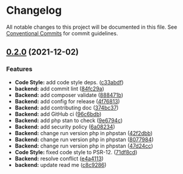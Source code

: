 # Changelog

All notable changes to this project will be documented in this file. See
[Conventional Commits](https://conventionalcommits.org) for commit guidelines.

## [0.2.0](https://github.com/MacPaw/monolog-gke-formatter/compare/v0.1.7...v0.2.0) (2021-12-02)


### Features

* **Code Style:** add code style deps. ([c33abdf](https://github.com/MacPaw/monolog-gke-formatter/commit/c33abdf19842baf96f0b5cd2c5539dff900be4e4))
* **backend:** add commit lint ([84fc29a](https://github.com/MacPaw/monolog-gke-formatter/commit/84fc29a9c59df1b445fedef7a60de35eb178255e))
* **Backend:** add composer validate ([888471b](https://github.com/MacPaw/monolog-gke-formatter/commit/888471bf5b100abcf69d541c3dfc6991d1c7dbfa))
* **Backend:** add config for release ([4f76813](https://github.com/MacPaw/monolog-gke-formatter/commit/4f768135c31cea4a8fcb4376f24724b19a1dee05))
* **Backend:** add contributing doc ([374bc37](https://github.com/MacPaw/monolog-gke-formatter/commit/374bc375ffaa40f735c6a323678d52998ded78e2))
* **Backend:** add GitHub ci ([96c6bdb](https://github.com/MacPaw/monolog-gke-formatter/commit/96c6bdbff184a75a8f8c8df166dc22cc2f45de28))
* **Backend:** add php stan to check ([9e6794c](https://github.com/MacPaw/monolog-gke-formatter/commit/9e6794c9f234d91f0ac1ba68c032c1094e817ea1))
* **Backend:** add security policy ([6a08234](https://github.com/MacPaw/monolog-gke-formatter/commit/6a082340a5e69ff1cf102e43d0d243541090f981))
* **Backend:** change run version php in phpstan ([42f2dbb](https://github.com/MacPaw/monolog-gke-formatter/commit/42f2dbba8bcae10b054318d36c0668532aaa5b6d))
* **Backend:** change run version php in phpstan ([8077984](https://github.com/MacPaw/monolog-gke-formatter/commit/807798490cd70d96d30823cc52af5c211d74f7bb))
* **Backend:** change run version php in phpstan ([47d24cc](https://github.com/MacPaw/monolog-gke-formatter/commit/47d24ccf0d8d75b039a92bdea94bac2fa4ef6df0))
* **Code Style:** fixed code style to PSR-12. ([71df8cd](https://github.com/MacPaw/monolog-gke-formatter/commit/71df8cdd7ba3eea94c48dee7fead5ae327df9291))
* **Backend:** resolve conflict ([e4a4113](https://github.com/MacPaw/monolog-gke-formatter/commit/e4a4113b04d16a3a661201de604d63cb37f89d05))
* **backend:** update read me ([c8c9286](https://github.com/MacPaw/monolog-gke-formatter/commit/c8c92861f14ad9ae808435060bbf4e164e372f6b))
